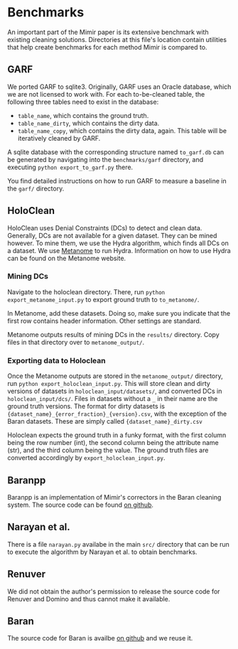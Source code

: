 # Benchmarks
An important part of the Mimir paper is its extensive benchmark with existing cleaning solutions.
Directories at this file's location contain utilities that help create benchmarks for each method Mimir is compared to.

## GARF
We ported GARF to sqlite3. Originally, GARF uses an Oracle database, which we are not licensed to work with.
For each to-be-cleaned table, the following three tables need to exist in the database:
- `table_name`, which contains the ground truth.
- `table_name_dirty`, which contains the dirty data.
- `table_name_copy`, which contains the dirty data, again. This table will be iteratively cleaned by GARF.

A sqlite database with the corresponding structure named `to_garf.db` can be generated by navigating into the `benchmarks/garf` directory, and executing `python export_to_garf.py` there.

You find detailed instructions on how to run GARF to measure a baseline in the `garf/` directory.

## HoloClean
HoloClean uses Denial Constraints (DCs) to detect and clean data.
Generally, DCs are not available for a given dataset.
They can be mined however.
To mine them, we use the Hydra algorithm, which finds all DCs on a dataset.
We use [Metanome](http://metanome.de) to run Hydra.
Information on how to use Hydra can be found on the Metanome website.

### Mining DCs
Navigate to the holoclean directory.
There, run `python export_metanome_input.py` to export ground truth to `to_metanome/`.

In Metanome, add these datasets.
Doing so, make sure you indicate that the first row contains header information.
Other settings are standard.

Metanome outputs results of mining DCs in the `results/` directory.
Copy files in that directory over to `metanome_output/`.

### Exporting data to Holoclean
Once the Metanome outputs are stored in the `metanome_output/` directory, run `python export_holoclean_input.py`.
This will store clean and dirty versions of datasets in `holoclean_input/datasets/`, and converted DCs in `holoclean_input/dcs/`.
Files in datasets without a `_` in their name are the ground truth versions.
The format for dirty datasets is `{dataset_name}_{error_fraction}_{version}.csv`, with the exception of the Baran datasets.
These are simply called `{dataset_name}_dirty.csv`

Holoclean expects the ground truth in a funky format, with the first column being the row number (int), the second column being the attribute name (str), and the third column being the value.
The ground truth files are converted accordingly by `export_holoclean_input.py`.

## Baranpp
Baranpp is an implementation of Mimir's correctors in the Baran cleaning system.
The source code can be found [on github](https://github.com/philipp-jung/baranpp/tree/main).

## Narayan et al.
There is a file `narayan.py` availabe in the main `src/` directory that can be run to execute the algorithm by Narayan et al. to obtain benchmarks.

## Renuver
We did not obtain the author's permission to release the source code for Renuver and Domino and thus cannot make it available.

## Baran
The source code for Baran is availbe [on github](https://github.com/BigDaMa/raha) and we reuse it.
